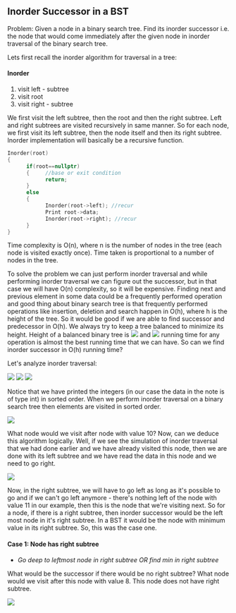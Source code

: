 ## Inorder Successor in a BST

Problem: Given a node in a binary search tree. Find its inorder successor i.e. the node that would come immediately after the given node in inorder traversal of the binary search tree. 

Lets first recall the inorder algorithm for traversal in a tree:

#### Inorder
1. visit left - subtree
2. visit root
3. visit right - subtree

We first visit the left subtree, then the root and then the right subtree. Left and right subtrees are visited recursively in same manner. So for each node, we first visit its left subtree, then the node itself and then its right subtree. Inorder implementation will basically be a recursive function.

```cpp
Inorder(root)
{
      if(root==nullptr)
      {     //base or exit condition
            return;
      }
      else
      {
            Inorder(root->left); //recur
            Print root->data;
            Inorder(root->right); //recur
      }
}
```
Time complexity is O(n), where n is the number of nodes in the tree (each node is visited exactly once).  Time taken is proportional to a number of nodes in the tree.

To solve the problem we can just perform inorder traversal and while performing inorder traversal we can figure out the successor, but in that case we will have O(n) complexity, so it will be expensive. Finding next and previous element in some data could be a frequently performed operation and good thing about binary search tree is that frequently performed operations like insertion, deletion and search happen in O(h), where h is the height of the tree. So it would be good if we are able to find successor and predecessor in O(h). We always try to keep a tree balanced to minimize its height. Height of a balanced binary tree is <img src="https://latex.codecogs.com/svg.latex?\Large&space;\log_2{n}}"> and <img src="https://latex.codecogs.com/svg.latex?\Large&space;O(\log_2{n})})"> running time for any operation is almost the best running time that we can have. So can we find inorder successor in O(h) running time?

Let's analyze inorder traversal:

![](https://i.ibb.co/jh9d2Gj/BST1.png)
![](https://i.ibb.co/RTcfZjk/BST2.png)
![](https://i.ibb.co/6Bhvsf8/BST3.png)

Notice that we have printed the integers (in our case the data in the note is of type int) in sorted order. When we perform inorder traversal on a binary search tree then elements are visited in sorted order. 

![](https://i.ibb.co/kQzfyWX/BST4.png)

What node would we visit after node with value 10? Now, can we deduce this algorithm logically. Well, if we see the simulation of inorder traversal that we had done earlier and we have already visited this node, then we are done with its left subtree and we have read the data in this node and we need to go right.

![](https://i.ibb.co/YTQp9yH/BST5.png)

Now, in the right subtree, we will have to go left as long as it's possible to go and if we can't go left anymore - there's nothing left of the node with value 11 in our example, then this is the node that we're visiting next. So for a node, if there is a right subtree, then inorder successor would be the left most node in it's right subtree. In a BST it would be the node with minimum value in its right subtree. So, this was the case one.

#### Case 1: Node has right subtree
- *Go deep to leftmost node in right subtree OR find min in right subtree*

What would be the successor if there would be no right subtree? What node would we visit after this node with value 8. This node does not have right subtree.

![](https://i.ibb.co/rp0Ymty/BST6.png)
